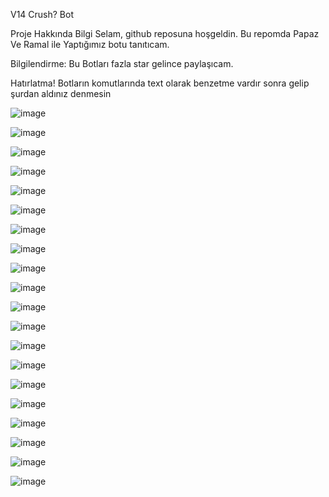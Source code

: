 V14 Crush? Bot

Proje Hakkında Bilgi
Selam, github reposuna hoşgeldin. Bu repomda Papaz Ve Ramal ile Yaptığımız botu tanıtıcam.

Bilgilendirme: Bu Botları fazla star gelince paylaşıcam.

Hatırlatma!
Botların komutlarında text olarak benzetme vardır sonra gelip şurdan aldınız denmesin


![image](https://github.com/ThisCrush/Crush-v14/assets/150682338/96a3bb1d-1295-4d9a-8771-de894f69362a)

![image](https://github.com/ThisCrush/Crush-v14/assets/150682338/847cac9f-0678-47f5-963e-389ca47a02d7)

![image](https://github.com/ThisCrush/Crush-v14/assets/150682338/acc71241-0c8a-4142-b4a8-18f296d1bf17)

![image](https://github.com/ThisCrush/Crush-v14/assets/150682338/9baa8d34-f1d8-4826-b814-7ddab6224eb2)

![image](https://github.com/ThisCrush/Crush-v14/assets/150682338/6076f253-3325-4abc-a787-d91652977105)

![image](https://github.com/ThisCrush/Crush-v14/assets/150682338/8e61a6c4-5518-4727-a25d-56d3114498a0)

![image](https://github.com/ThisCrush/Crush-v14/assets/150682338/ff2941ec-7a8a-4972-9f10-aa29199f8a66)

![image](https://github.com/ThisCrush/Crush-v14/assets/150682338/a73b26be-6ad4-4009-b58d-3903d4646b2c)

![image](https://github.com/ThisCrush/Crush-v14/assets/150682338/e219a0dd-d343-45d9-93fd-c88429f26834)

![image](https://github.com/ThisCrush/Crush-v14/assets/150682338/ce0dd8ed-c7e8-4ba5-a301-6de9722a4f86)

![image](https://github.com/ThisCrush/Crush-v14/assets/150682338/0d008de8-4f7e-448e-bf05-f349a2196a81)

![image](https://github.com/ThisCrush/Crush-v14/assets/150682338/6a3f1b2a-5cc6-478e-ad47-8053a2fd3894)

![image](https://github.com/ThisCrush/Crush-v14/assets/150682338/efdc517c-c89f-4157-bc1e-d2f68cdcd51a)

![image](https://github.com/ThisCrush/Crush-v14/assets/150682338/dee48ec0-83e4-40f6-a43d-68aac5c9e090)

![image](https://github.com/ThisCrush/Crush-v14/assets/150682338/9cfa1e71-b168-4ef9-8718-6ac4a5a0d801)

![image](https://github.com/ThisCrush/Crush-v14/assets/150682338/74bcfd1a-37d7-41ef-8660-8076284f24ac)

![image](https://github.com/ThisCrush/Crush-v14/assets/150682338/5721842e-5517-4768-b7a3-c65eefb8afbd)

![image](https://github.com/ThisCrush/Crush-v14/assets/150682338/f27b3b36-fca8-4802-ac3a-8fc214315152)

![image](https://github.com/ThisCrush/Crush-v14/assets/150682338/74c70166-161b-4972-a72c-814db132711b)

![image](https://github.com/ThisCrush/Crush-v14/assets/150682338/8032c0fb-2b4e-4095-a14d-1b5d3bb4e1c2)























